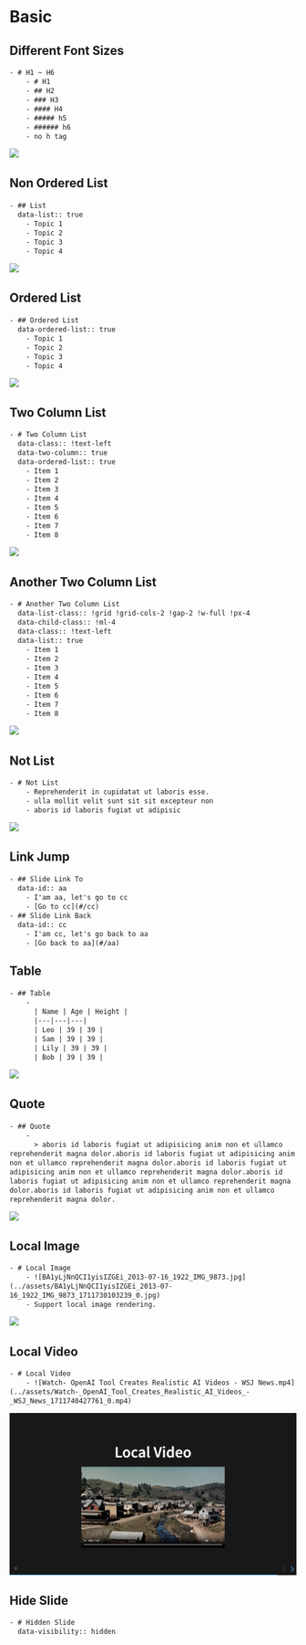 # Basic

## Different Font Sizes

```
- # H1 ~ H6
	- # H1
	- ## H2
	- ### H3
	- #### H4
	- ##### h5
	- ###### h6
	- no h tag
```

![](../../assets/screenshot/basic/fontsize.png)

## Non Ordered List

```
- ## List
  data-list:: true
	- Topic 1
	- Topic 2
	- Topic 3
	- Topic 4
```

![](../../assets/screenshot/basic/list.png)

## Ordered List

```
- ## Ordered List
  data-ordered-list:: true
	- Topic 1
	- Topic 2
	- Topic 3
	- Topic 4
```

![](../../assets/screenshot/basic/orderedlist.png)

## Two Column List

```
- # Two Column List
  data-class:: !text-left
  data-two-column:: true
  data-ordered-list:: true
	- Item 1
	- Item 2
	- Item 3
	- Item 4
	- Item 5
	- Item 6
	- Item 7
	- Item 8
```

![](../../assets/screenshot/basic/twocolumnlist.png)

## Another Two Column List

```
- # Another Two Column List
  data-list-class:: !grid !grid-cols-2 !gap-2 !w-full !px-4
  data-child-class:: !ml-4
  data-class:: !text-left
  data-list:: true
	- Item 1
	- Item 2
	- Item 3
	- Item 4
	- Item 5
	- Item 6
	- Item 7
	- Item 8
```

![](../../assets/screenshot/basic/anothertwocolumnlist.png)

## Not List

```
- # Not List
	- Reprehenderit in cupidatat ut laboris esse.
	- ulla mollit velit sunt sit sit excepteur non
	- aboris id laboris fugiat ut adipisic
```

![](../../assets/screenshot/basic/notlist.png)

## Link Jump

```
- ## Slide Link To
  data-id:: aa
	- I'am aa, let's go to cc
	- [Go to cc](#/cc)
- ## Slide Link Back
  data-id:: cc
	- I'am cc, let's go back to aa
	- [Go back to aa](#/aa)
```

## Table

```
- ## Table
	-
	  | Name | Age | Height |
	  |---|---|---|
	  | Leo | 39 | 39 |
	  | Sam | 39 | 39 |
	  | Lily | 39 | 39 |
	  | Bob | 39 | 39 |
```

![](../../assets/screenshot/basic/table.png)

## Quote

```
- ## Quote
	-
	  > aboris id laboris fugiat ut adipisicing anim non et ullamco reprehenderit magna dolor.aboris id laboris fugiat ut adipisicing anim non et ullamco reprehenderit magna dolor.aboris id laboris fugiat ut adipisicing anim non et ullamco reprehenderit magna dolor.aboris id laboris fugiat ut adipisicing anim non et ullamco reprehenderit magna dolor.aboris id laboris fugiat ut adipisicing anim non et ullamco reprehenderit magna dolor.
```

![](../../assets/screenshot/basic/quote.png)

## Local Image

```
- # Local Image
	- ![BA1yLjNnQCI1yisIZGEi_2013-07-16_1922_IMG_9873.jpg](../assets/BA1yLjNnQCI1yisIZGEi_2013-07-16_1922_IMG_9873_1711730103239_0.jpg)
	- Support local image rendering.
```

![](../../assets/screenshot/basic/localimage.png)

## Local Video

```
- # Local Video
	- ![Watch- OpenAI Tool Creates Realistic AI Videos - WSJ News.mp4](../assets/Watch-_OpenAI_Tool_Creates_Realistic_AI_Videos_-_WSJ_News_1711740427761_0.mp4)
```

![](../assets/screenshot/basic/localvideo.png)

## Hide Slide

```
- # Hidden Slide
  data-visibility:: hidden
```
